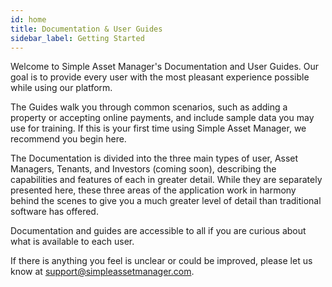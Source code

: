 ```yaml
---
id: home
title: Documentation & User Guides
sidebar_label: Getting Started
---
```


Welcome to Simple Asset Manager's Documentation and User Guides.  Our goal is to provide every user with the most pleasant experience possible while using our platform.  

The Guides walk you through common scenarios, such as adding a property or accepting online payments, and include sample data you may use for training.  If this is your first time using Simple Asset Manager, we recommend you begin here.

The Documentation is divided into the three main types of user, Asset Managers, Tenants, and Investors (coming soon), describing the capabilities and features of each in greater detail.  While they are separately presented here, these three areas of the application work in harmony behind the scenes to give you a much greater level of detail than traditional software has offered.

Documentation and guides are accessible to all if you are curious about what is available to each user.

If there is anything you feel is unclear or could be improved, please let us know at support@simpleassetmanager.com.